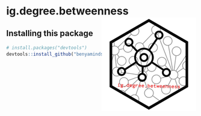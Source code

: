 # ig.degree.betweenness <a href='https://github.com/benyamindsmith/ig.degree.betweeness'><img src='https://github.com/benyamindsmith/ig.degree.betweenness/blob/main/inst/png/hex_sticker.png' align="right" height="250" /></a>


## Installing this package

```r
# install.packages("devtools")
devtools::install_github("benyamindsmith/ig.degree.betweenness")
```

